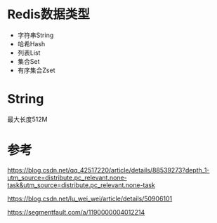 # Redis数据类型

- 字符串String
- 哈希Hash
- 列表List
- 集合Set
- 有序集合Zset

#  String

最大长度512M



# 参考

https://blog.csdn.net/qq_42517220/article/details/88539273?depth_1-utm_source=distribute.pc_relevant.none-task&utm_source=distribute.pc_relevant.none-task

https://blog.csdn.net/lu_wei_wei/article/details/50906101

https://segmentfault.com/a/1190000004012214

